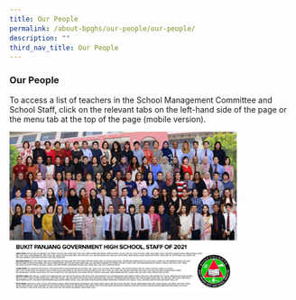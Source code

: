 ```yaml
---
title: Our People
permalink: /about-bpghs/our-people/our-people/
description: ""
third_nav_title: Our People
---
```

### Our People

To access a list of teachers in the School Management Committee and School Staff, click on the relevant tabs on the left-hand side of the page or the menu tab at the top of the page (mobile version).


<img src="/images/bpstaff.png" style="width:80%">